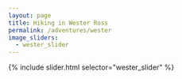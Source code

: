 ```yaml
---
layout: page
title: Hiking in Wester Ross
permalink: /adventures/wester
image_sliders:
  - wester_slider
---
```


{% include slider.html selector="wester_slider" %}
